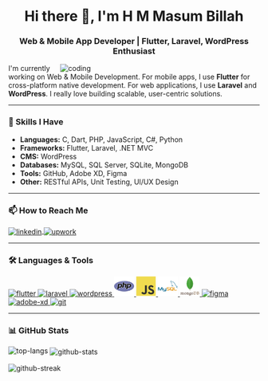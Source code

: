 <h1 align="center">Hi there 👋, I'm H M Masum Billah</h1>
<h3 align="center">Web & Mobile App Developer | Flutter, Laravel, WordPress Enthusiast</h3>

<img align="right" alt="coding" width="400" src="https://miraculoussoft.com/wp-content/uploads/2022/03/best-PHP-Development-Services-new-york.gif" />

<p>
I'm currently working on Web & Mobile Development. For mobile apps, I use <strong>Flutter</strong> for cross-platform native development. For web applications, I use <strong>Laravel</strong> and <strong>WordPress</strong>. I really love building scalable, user-centric solutions.
</p>

---

### 💼 Skills I Have

- **Languages:** C, Dart, PHP, JavaScript, C#, Python  
- **Frameworks:** Flutter, Laravel, .NET MVC  
- **CMS:** WordPress  
- **Databases:** MySQL, SQL Server, SQLite, MongoDB  
- **Tools:** GitHub, Adobe XD, Figma  
- **Other:** RESTful APIs, Unit Testing, UI/UX Design

---

### 📫 How to Reach Me

<p align="left">
  <a href="https://www.linkedin.com/in/h-m-masum-billah/" target="blank">
    <img align="center" src="https://raw.githubusercontent.com/rahuldkjain/github-profile-readme-generator/master/src/images/icons/Social/linked-in-alt.svg" alt="linkedin" height="30" width="40" />
  </a>
  <a href="https://www.upwork.com/freelancers/hmmasumbillah" target="blank">
    <img align="center" src="https://cdn.worldvectorlogo.com/logos/upwork.svg" alt="upwork" height="30" width="40" />
  </a>
</p>

---

### 🛠️ Languages & Tools

<p align="left">
  <a href="https://flutter.dev/" target="_blank"> <img src="https://cdn.jsdelivr.net/gh/devicons/devicon/icons/flutter/flutter-original.svg" alt="flutter" width="40" height="40"/> </a>
  <a href="https://laravel.com" target="_blank"> <img src="https://laravel.com/img/logomark.min.svg" alt="laravel" width="40" height="40"/> </a>
  <a href="https://wordpress.org" target="_blank"> <img src="https://cdn.jsdelivr.net/gh/devicons/devicon/icons/wordpress/wordpress-original.svg" alt="wordpress" width="40" height="40"/> </a>
  <a href="https://www.php.net/" target="_blank"> <img src="https://raw.githubusercontent.com/devicons/devicon/master/icons/php/php-original.svg" alt="php" width="40" height="40"/> </a>
  <a href="https://developer.mozilla.org/en-US/docs/Web/JavaScript" target="_blank"> <img src="https://raw.githubusercontent.com/devicons/devicon/master/icons/javascript/javascript-original.svg" alt="javascript" width="40" height="40"/> </a>
  <a href="https://www.mysql.com/" target="_blank"> <img src="https://raw.githubusercontent.com/devicons/devicon/master/icons/mysql/mysql-original-wordmark.svg" alt="mysql" width="40" height="40"/> </a>
  <a href="https://www.mongodb.com/" target="_blank"> <img src="https://raw.githubusercontent.com/devicons/devicon/master/icons/mongodb/mongodb-original-wordmark.svg" alt="mongodb" width="40" height="40"/> </a>
  <a href="https://figma.com" target="_blank"> <img src="https://cdn.jsdelivr.net/gh/devicons/devicon/icons/figma/figma-original.svg" alt="figma" width="40" height="40"/> </a>
  <a href="https://www.adobe.com/products/xd.html" target="_blank"> <img src="[https://cdn.worldvectorlogo.com/logos/adobe-xd.svg](https://cdn.worldvectorlogo.com/logos/photoshop-cc-4.svg)" alt="adobe-xd" width="40" height="40"/> </a>
  <a href="https://git-scm.com/" target="_blank"> <img src="https://www.vectorlogo.zone/logos/git-scm/git-scm-icon.svg" alt="git" width="40" height="40"/> </a>
</p>

---

### 📊 GitHub Stats

<p>
  <img align="left" src="https://github-readme-stats.vercel.app/api/top-langs?username=masumbillah21&show_icons=true&locale=en&layout=compact" alt="top-langs" />
</p>

<p>
  &nbsp;<img align="center" src="https://github-readme-stats.vercel.app/api?username=masumbillah21&show_icons=true&locale=en" alt="github-stats" />
</p>

<p>
  <img align="center" src="https://github-readme-streak-stats.herokuapp.com/?user=masumbillah21" alt="github-streak" />
</p>
